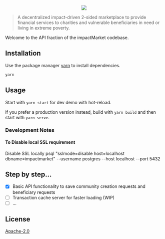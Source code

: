 <div align="center">
    <img style="max-height: 408px" src="preview.jpeg">
</div>


> A decentralized impact-driven 2-sided marketplace to provide financial services to charities and vulnerable beneficiaries in need or living in extreme poverty.

Welcome to the API fraction of the impactMarket codebase.

## Installation

Use the package manager [yarn](https://yarnpkg.com/) to install dependencies.

```bash
yarn
```

## Usage

Start with `yarn start` for dev demo with hot-reload.

If you prefer a production version instead, build with `yarn build` and then start with `yarn serve`.

### Development Notes

#### To Disable local SSL requirement
Disable SSL locally
psql "sslmode=disable host=localhost dbname=impactmarket" --username postgres --host localhost --port 5432

## Step by step...

- [x] Basic API functionality to save community creation requests and beneficiary requests
- [ ] Transaction cache server for faster loading (WIP)
- [ ] ...

## License
[Apache-2.0](LICENSE)